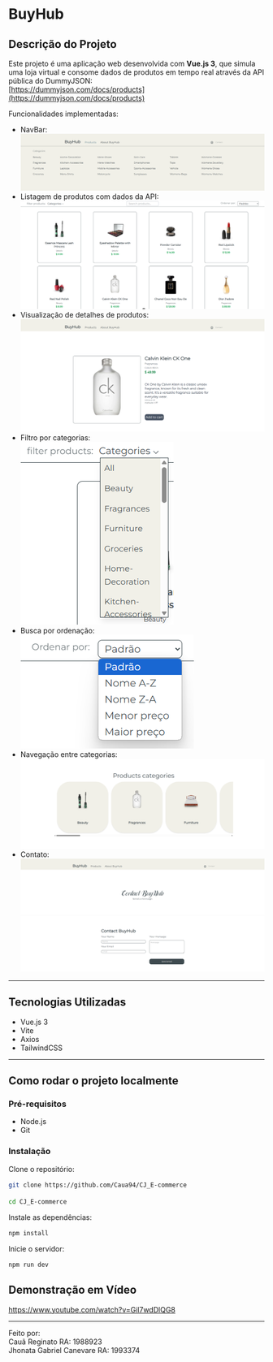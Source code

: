 # BuyHub

## Descrição do Projeto

Este projeto é uma aplicação web desenvolvida com **Vue.js 3**, que simula uma loja virtual e consome dados de produtos em tempo real através da API pública do DummyJSON:  
[https://dummyjson.com/docs/products](https://dummyjson.com/docs/products)

Funcionalidades implementadas:

- NavBar:
![NavBar](./src/assets/screenshot/Listagem%20de%20Categorias.png)
- Listagem de produtos com dados da API:
![Listagem de Produtos](./src/assets/screenshot/Listagem%20de%20Produtos.png)
- Visualização de detalhes de produtos:
![Detalhes do Produto](./src/assets/screenshot/Detalhe%20do%20Porduto.png)
- Filtro por categorias: <br>
![Filtro de Categorias](./src/assets/screenshot/Filtro%20de%20Categorias.png)
- Busca por ordenação: <br>
![Ordenação](./src/assets/screenshot/Ordenação.png)
- Navegação entre categorias: <br>
![Categorias](./src/assets/screenshot/Categorias.png)
- Contato:
![Categorias](./src/assets/screenshot/Contato.png)

---

## Tecnologias Utilizadas

- Vue.js 3
- Vite
- Axios
- TailwindCSS

---

## Como rodar o projeto localmente

### Pré-requisitos

- Node.js
- Git

### Instalação

Clone o repositório:

```sh
git clone https://github.com/Caua94/CJ_E-commerce

cd CJ_E-commerce
```
Instale as dependências:
```sh
npm install
```
Inicie o servidor:
```sh
npm run dev
```

## Demonstração em Vídeo

https://www.youtube.com/watch?v=Gil7wdDlQG8

---

Feito por: <br>
Cauã Reginato RA: 1988923  <br>
Jhonata Gabriel Canevare RA: 1993374